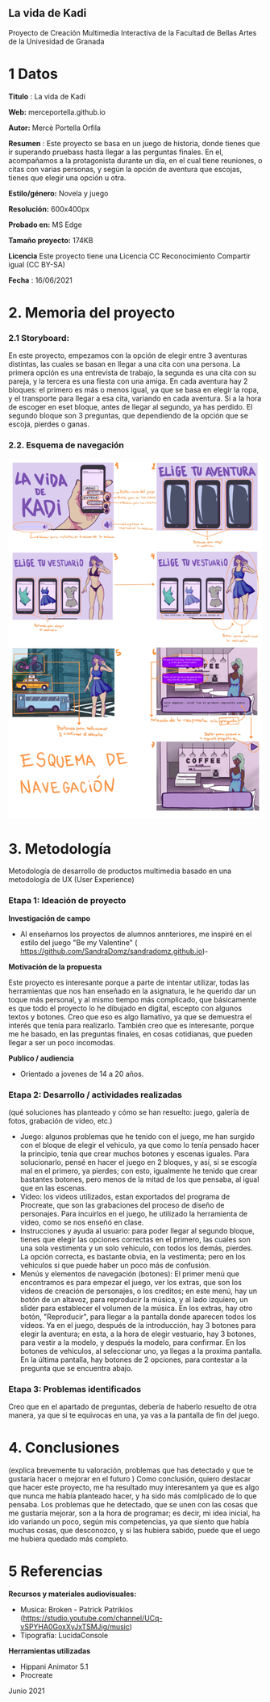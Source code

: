 ## La vida de Kadi

Proyecto de Creación Multimedia Interactiva de la  Facultad de Bellas Artes de la Univesidad de Granada



# 1 Datos 



**Titulo** : La vida de Kadi

**Web:**   merceportella.github.io

**Autor:**  Mercè Portella Orfila

**Resumen** : Este proyecto se basa en un juego de historia, donde tienes que ir superando pruebass hasta llegar a las perguntas finales. En el, acompañamos a la protagonista durante un día, en el cual tiene reuniones, o citas con varias personas, y según la opción de aventura que escojas, tienes que elegir una opción u otra.

**Estilo/género:**  Novela y juego 

**Resolución:** 600x400px

**Probado en:**    MS Edge

**Tamaño proyecto:** 174KB 

**Licencia** Este proyecto tiene una Licencia CC Reconocimiento Compartir igual (CC BY-SA)

**Fecha** : 16/06/2021


# 2. Memoria del proyecto 

### 2.1 Storyboard: 
En este proyecto, empezamos con la opción de elegir entre 3 aventuras distintas, las cuales se basan en llegar a una cita con una persona. La primera opción es una entrevista de trabajo, la segunda es una cita con su pareja, y la tercera es una fiesta con una amiga. 
En cada aventura hay 2 bloques: el primero es más o menos igual, ya que se basa en elegir la ropa, y el transporte para llegar a esa cita, variando en cada aventura. Si a la hora de escoger en eset bloque, antes de llegar al segundo, ya has perdido.
El segundo bloque son 3 preguntas, que dependiendo de la opción que se escoja, pierdes o ganas.


### 2.2. Esquema de navegación 


![Esquema](https://github.com/merceportella/merceportella.github.io/blob/master/Esquemanavegacion_.jpg)






# 3. Metodología

Metodología de desarrollo de productos multimedia basado en una metodología de UX (User Experience)



### Etapa 1: Ideación de proyecto

**Investigación de campo** 

- Al enseñarnos los proyectos de alumnos annteriores, me inspiré en el estilo del juego "Be my Valentine" ( https://github.com/SandraDomz/sandradomz.github.io)- 



**Motivación de la propuesta** 

Este  proyecto es interesante porque a parte de intentar utilizar, todas las herramientas que nos han enseñado en la asignatura, le he querido dar un toque más personal, y al mismo tiempo más complicado, que básicamente es que todo el proyecto lo he dibujado en digital, escepto con algunos textos y botones. Creo que eso es algo llamativo, ya que se demuestra el interés que tenía para realizarlo. También creo que es interesante, porque me he basado, en las preguntas finales, en cosas cotidianas, que pueden llegar a ser un poco incomodas. 



**Publico / audiencia**

- Orientado a jovenes de 14 a 20 años.





### Etapa 2: Desarrollo / actividades realizadas

(qué soluciones has planteado y cómo se han resuelto: juego, galería de fotos, grabación de video, etc.)

- Juego: algunos problemas que he tenido con el juego, me han surgido con el bloque de elegir el vehiculo, ya que como lo tenía pensado hacer la principio, tenía que crear muchos botones y escenas iguales. Para solucionarlo, pensé en hacer el juego en 2 bloques, y así, si se escogía mal en el primero, ya pierdes; con esto, igualmente he tenido que crear bastantes botones, pero menos de la mitad de los que pensaba, al igual que en las escenas.
- Video: los videos utilizados, estan exportados del programa de Procreate, que son las grabaciones del proceso de diseño de personajes. Para incuirlos en el juego, he utilizado la herramienta de video, como se nos enseñó en clase.
- Instrucciones y ayuda al usuario: para poder llegar al segundo bloque, tienes que elegir las opciones correctas en el primero, las cuales son una sola vestimenta y un solo vehiculo, con todos los demás, pierdes. La opción correcta, es bastante obvia, en la vestimenta; pero en los vehiculos si que puede haber un poco más de confusión.
- Menús y elementos de navegación (botones): El primer menú que encontramos es para empezar el juego, ver los extras, que son los videos de creación de personajes, o los creditos; en este menú, hay un botón de un altavoz, para reproducir la música, y al lado izquiero, un slider para establecer el volumen de la música. En los extras, hay otro botón, "Reproducir", para llegar a la pantalla donde aparecen todos los vídeos. Ya en el juego, después de la introducción, hay 3 botones para elegir la aventura; en esta, a la hora de elegir vestuario, hay 3 botones, para vestir a la modelo, y después la modelo, para confirmar. En los botones de vehiculos, al seleccionar uno, ya llegas a la proxima pantalla. En la última pantalla, hay botones de 2 opciones, para contestar a la pregunta que se encuentra abajo.




### Etapa 3: Problemas identificados

Creo que en el apartado de preguntas, debería de haberlo resuelto de otra manera, ya que si te equivocas en una, ya vas a la pantalla de fin del juego.



# 4. Conclusiones 

(explica brevemente tu valoración, problemas que has detectado y que te gustaría hacer o mejorar en el futuro )
Como conclusión, quiero destacar que hacer este proyecto, me ha resultado muy interesantem ya que es algo que nunca me había planteado hacer, y ha sido más comlplicado de lo que pensaba. Los problemas que he detectado, que se unen con las cosas que me gustaría mejorar, son a la hora de programar; es decir, mi idea inicial, ha ido variando un poco, según mis competencias, ya que siento que había muchas cosas, que desconozco, y si las hubiera sabido, puede que el uego me hubiera quedado más completo.







# 5 Referencias 

**Recursos y materiales audiovisuales:**

* Musica:  Broken - Patrick Patrikios (https://studio.youtube.com/channel/UCq-vSPYHA0GoxXyJxTSMJig/music)
* Tipografía: LucidaConsole

**Herramientas utilizadas**

- Hippani Animator 5.1
- Procreate



Junio 2021
